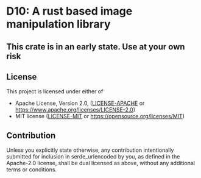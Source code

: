 # D10: A rust based image manipulation library

## This crate is in an early state. Use at your own risk

## License

This project is licensed under either of

* Apache License, Version 2.0, ([LICENSE-APACHE](LICENSE-APACHE) or https://www.apache.org/licenses/LICENSE-2.0)
* MIT license ([LICENSE-MIT](LICENSE-MIT) or https://opensource.org/licenses/MIT)

## Contribution

Unless you explicitly state otherwise, any contribution intentionally submitted 
for inclusion in serde_urlencoded by you, as defined in the Apache-2.0 license, 
shall be dual licensed as above, without any additional terms or conditions.
